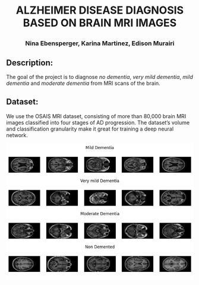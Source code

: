 # <p style="text-align: center;"> ALZHEIMER DISEASE DIAGNOSIS BASED ON BRAIN MRI IMAGES</p>
### <p style="text-align: center;"> Nina Ebensperger, Karina Martinez, Edison Murairi </p>

## Description: 
The goal of the project is to diagnose *no dementia*, *very mild dementia*, *mild dementia* and *moderate dementia* from MRI scans of the brain.

## Dataset: 
We use the OSAIS MRI dataset, consisting of more than 80,000 brain MRI images classified
into four stages of AD progression. The dataset’s volume and classification granularity make it great
for training a deep neural network.

![The San Juan Mountains are beautiful!](/Figures/examples_images.jpg "San Juan Mountains")


